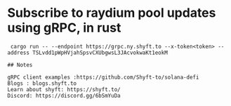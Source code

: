 # Subscribe to raydium pool updates using gRPC, in rust

```
 cargo run -- --endpoint https://grpc.ny.shyft.to --x-token<token> --address TSLvdd1pWpHVjahSpsvCXUbgwsL3JAcvokwaKt1eokM

## Notes

gRPC client examples :https://github.com/Shyft-to/solana-defi
Blogs : blogs.shyft.to
Learn about shyft: https://shyft.to/
Discord: https://discord.gg/6bSmYuDa